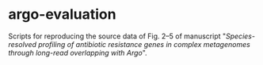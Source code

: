 # argo-evaluation
Scripts for reproducing the source data of Fig. 2–5 of manuscript "*Species-resolved profiling of antibiotic resistance genes in complex metagenomes through long-read overlapping with Argo*".